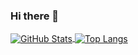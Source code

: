 ### Hi there 👋

<!--
**chucklu/chucklu** is a ✨ _special_ ✨ repository because its `README.md` (this file) appears on your GitHub profile.

Here are some ideas to get you started:

- 🔭 I’m currently working on ...
- 🌱 I’m currently learning ...
- 👯 I’m looking to collaborate on ...
- 🤔 I’m looking for help with ...
- 💬 Ask me about ...
- 📫 How to reach me: ...
- 😄 Pronouns: ...
- ⚡ Fun fact: ...
-->

<a href="https://github.com/chucklu">
  <img align="center" alt="GitHub Stats" src="https://github-readme-stats.vercel.app/api?username=chucklu&show_icons=true&include_all_commits=true&&theme=jolly" />
</a>
<a href="https://github.com/chucklu">
  <img align="center" alt="Top Langs" src="https://github-readme-stats.vercel.app/api/top-langs/?username=chucklu&layout=compact&&theme=jolly" />
</a>
